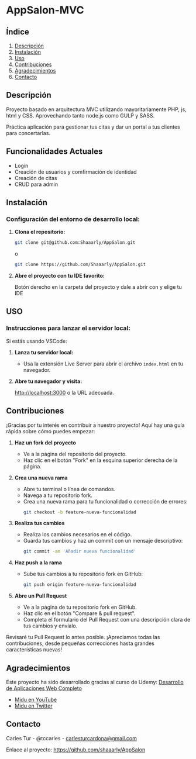 # AppSalon-MVC

## Índice
1. [Descripción](#descripción)
2. [Instalación](#instalación)
3. [Uso](#uso)
4. [Contribuciones](#contribuciones)
5. [Agradecimientos](#agradecimientos)
6. [Contacto](#contacto)

## Descripción

Proyecto basado en arquitectura MVC utilizando mayoritariamente PHP, js, html y CSS. Aprovechando tanto node.js como GULP y SASS.

Práctica aplicación para gestionar tus citas y dar un portal a tus clientes para concertarlas.

## Funcionalidades Actuales

- Login
- Creación de usuarios y comfirmación de identidad
- Creación de citas
- CRUD para admin

## Instalación

### Configuración del entorno de desarrollo local:

1. **Clona el repositorio:**

   ```bash
   git clone git@github.com:Shaaarly/AppSalon.git
   ```
   o
   ```bash
   git clone https://github.com/Shaaarly/AppSalon.git

3. **Abre el proyecto con tu IDE favorito:**

   Botón derecho en la carpeta del proyecto y dale a abrir con y elige tu IDE

## USO

### Instrucciones para lanzar el servidor local:

Si estás usando VSCode:

1. **Lanza tu servidor local:**

   - Usa la extensión Live Server para abrir el archivo `index.html` en tu navegador.

2. **Abre tu navegador y visita:**

   [http://localhost:3000](http://localhost:3000) o la URL adecuada.


## Contribuciones

¡Gracias por tu interés en contribuir a nuestro proyecto! Aquí hay una guía rápida sobre cómo puedes empezar:

1. **Haz un fork del proyecto**
   - Ve a la página del repositorio del proyecto.
   - Haz clic en el botón "Fork" en la esquina superior derecha de la página.

2. **Crea una nueva rama**
   - Abre tu terminal o línea de comandos.
   - Navega a tu repositorio fork.
   - Crea una nueva rama para tu funcionalidad o corrección de errores:
     ```bash
     git checkout -b feature-nueva-funcionalidad
     ```

3. **Realiza tus cambios**
   - Realiza los cambios necesarios en el código.
   - Guarda tus cambios y haz un commit con un mensaje descriptivo:
     ```bash
     git commit -am 'Añadir nueva funcionalidad'
     ```

4. **Haz push a la rama**
   - Sube tus cambios a tu repositorio fork en GitHub:
     ```bash
     git push origin feature-nueva-funcionalidad
     ```

5. **Abre un Pull Request**
   - Ve a la página de tu repositorio fork en GitHub.
   - Haz clic en el botón "Compare & pull request".
   - Completa el formulario del Pull Request con una descripción clara de tus cambios y envíalo.

Revisaré tu Pull Request lo antes posible. ¡Apreciamos todas las contribuciones, desde pequeñas correcciones hasta grandes características nuevas!

## Agradecimientos

Este proyecto ha sido desarrollado gracias al curso de Udemy: [Desarrollo de Aplicaciones Web Completo](https://www.udemy.com/course/desarrollo-web-completo-con-html5-css3-js-php-y-mysql)

- [Midu en YouTube](https://www.youtube.com/c/midudev)
- [Midu en Twitter](https://twitter.com/midudev)

## Contacto

Carles Tur - @tccarles - carlesturcardona@gmail.com

Enlace al proyecto: https://github.com/shaaarly/AppSalon

